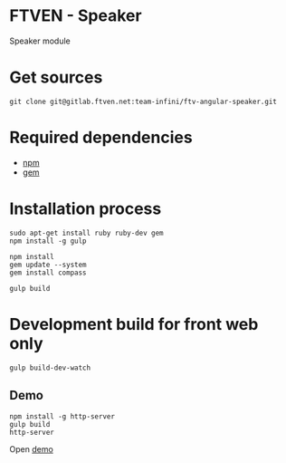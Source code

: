 FTVEN - Speaker
========================

Speaker module

# Get sources

```
git clone git@gitlab.ftven.net:team-infini/ftv-angular-speaker.git
```

# Required dependencies

- [npm](https://nodejs.org/)
- [gem](https://rubygems.org/)

# Installation process

```
sudo apt-get install ruby ruby-dev gem
npm install -g gulp

npm install
gem update --system
gem install compass

gulp build
```

# Development build for front web only

```
gulp build-dev-watch
```

## Demo

```
npm install -g http-server
gulp build
http-server
```

Open [demo](http://127.0.0.1:8080/demo.html)